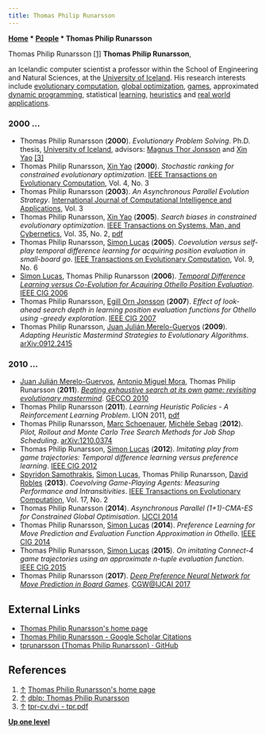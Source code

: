 ```yaml
---
title: Thomas Philip Runarsson
---
```

**[Home](Home "Home") \* [People](People "People") \* Thomas Philip Runarsson**



 [](https://notendur.hi.is/tpr/) Thomas Philip Runarsson <a id="cite-note-1" href="#cite-ref-1">[1]</a> 
**Thomas Philip Runarsson**,  

an Icelandic computer scientist
a professor within the School of Engineering and Natural Sciences, at the [University of Iceland](https://en.wikipedia.org/wiki/University_of_Iceland).
His research interests include [evolutionary computation](Genetic_Programming#EvolutionaryComputation "Genetic Programming"), [global optimization](https://en.wikipedia.org/wiki/Global_optimization), [games](Games "Games"), approximated [dynamic programming](Dynamic_Programming "Dynamic Programming"), statistical [learning](Learning "Learning"), [heuristics](https://en.wikipedia.org/wiki/Heuristic) and [real world applications](https://en.wikipedia.org/wiki/Business_simulation_game#Real-world_applications). 



### 2000 ...


* Thomas Philip Runarsson (**2000**). *Evolutionary Problem Solving*. Ph.D. thesis, [University of Iceland](https://en.wikipedia.org/wiki/University_of_Iceland), advisors: [Magnus Thor Jonsson](https://english.hi.is/staff/magnusj) and [Xin Yao](Mathematician#XYao "Mathematician") <a id="cite-note-3" href="#cite-ref-3">[3]</a>
* Thomas Philip Runarsson, [Xin Yao](Mathematician#XYao "Mathematician") (**2000**). *Stochastic ranking for constrained evolutionary optimization*. [IEEE Transactions on Evolutionary Computation](IEEE#EC "IEEE"), Vol. 4, No. 3
* Thomas Philip Runarsson (**2003**). *An Asynchronous Parallel Evolution Strategy*. [International Journal of Computational Intelligence and Applications](https://en.wikipedia.org/wiki/International_Journal_of_Computational_Intelligence_and_Applications), Vol. 3
* Thomas Philip Runarsson, [Xin Yao](Mathematician#XYao "Mathematician") (**2005**). *Search biases in constrained evolutionary optimization*. [IEEE Transactions on Systems, Man, and Cybernetics](IEEE#SMC "IEEE"), Vol. 35, No. 2, [pdf](https://www.researchgate.net/profile/Thomas_Runarsson/publication/3421612_Search_Biases_in_Constrained_Evolutionary_Optimization/links/543fa8810cf21227a11a4b5d.pdf)
* Thomas Philip Runarsson, [Simon Lucas](Simon_Lucas "Simon Lucas") (**2005**). *Coevolution versus self-play temporal difference learning for acquiring position evaluation in small-board go*. [IEEE Transactions on Evolutionary Computation](IEEE#EC "IEEE"), Vol. 9, No. 6
* [Simon Lucas](Simon_Lucas "Simon Lucas"), Thomas Philip Runarsson (**2006**). *[Temporal Difference Learning versus Co-Evolution for Acquiring Othello Position Evaluation](http://scholar.google.is/citations?view_op=view_citation&hl=en&user=4eWdc_sAAAAJ&citation_for_view=4eWdc_sAAAAJ:qjMakFHDy7sC)*. [IEEE CIG 2006](IEEE#CIG "IEEE")
* Thomas Philip Runarsson, [Egill Orn Jonsson](https://dblp.uni-trier.de/pers/hd/j/Jonsson:Egill_Orn) (**2007**). *Effect of look-ahead search depth in learning position evaluation functions for Othello using -greedy exploration*. [IEEE CIG 2007](IEEE#CIG "IEEE")
* Thomas Philip Runarsson, [Juan Julián Merelo-Guervos](https://dblp.uni-trier.de/pers/hd/g/Guerv=oacute=s:Juan_Juli=aacute=n_Merelo) (**2009**). *Adapting Heuristic Mastermind Strategies to Evolutionary Algorithms*. [arXiv:0912.2415](https://arxiv.org/abs/0912.2415)


### 2010 ...


* [Juan Julián Merelo-Guervos](https://dblp.uni-trier.de/pers/hd/g/Guerv=oacute=s:Juan_Juli=aacute=n_Merelo), [Antonio Miguel Mora](https://dblp.uni-trier.de/pers/hd/g/Garc=iacute=a:Antonio_Mora), Thomas Philip Runarsson (**2011**). *[Beating exhaustive search at its own game: revisiting evolutionary mastermind](https://dl.acm.org/citation.cfm?doid=1830483.1830536)*. [GECCO 2010](Conferences#GECCO2010 "Conferences")
* Thomas Philip Runarsson (**2011**). *Learning Heuristic Policies - A Reinforcement Learning Problem*. LION 2011, [pdf](https://notendur.hi.is/tpr/papers/Ru11lion.pdf)
* Thomas Philip Runarsson, [Marc Schoenauer](Marc_Schoenauer "Marc Schoenauer"), [Michèle Sebag](Mich%C3%A8le_Sebag "Michèle Sebag") (**2012**). *Pilot, Rollout and Monte Carlo Tree Search Methods for Job Shop Scheduling*. [arXiv:1210.0374](https://arxiv.org/abs/1210.0374)
* Thomas Philip Runarsson, [Simon Lucas](Simon_Lucas "Simon Lucas") (**2012**). *Imitating play from game trajectories: Temporal difference learning versus preference learning*. [IEEE CIG 2012](IEEE#CIG "IEEE")
* [Spyridon Samothrakis](index.php?title=Spyridon_Samothrakis&action=edit&redlink=1 "Spyridon Samothrakis (page does not exist)"), [Simon Lucas](Simon_Lucas "Simon Lucas"), Thomas Philip Runarsson, [David Robles](index.php?title=David_Robles&action=edit&redlink=1 "David Robles (page does not exist)") (**2013**). *Coevolving Game-Playing Agents: Measuring Performance and Intransitivities*. [IEEE Transactions on Evolutionary Computation](IEEE#EC "IEEE"), Vol. 17, No. 2
* Thomas Philip Runarsson (**2014**). *Asynchronous Parallel (1+1)-CMA-ES for Constrained Global Optimisation*. [IJCCI 2014](Conferences#IJCCI2014 "Conferences")
* Thomas Philip Runarsson, [Simon Lucas](Simon_Lucas "Simon Lucas") (**2014**). *Preference Learning for Move Prediction and Evaluation Function Approximation in Othello*. [IEEE CIG 2014](IEEE#CIG "IEEE")
* Thomas Philip Runarsson, [Simon Lucas](Simon_Lucas "Simon Lucas") (**2015**). *On imitating Connect-4 game trajectories using an approximate n-tuple evaluation function*. [IEEE CIG 2015](IEEE#CIG "IEEE")
* Thomas Philip Runarsson (**2017**). *[Deep Preference Neural Network for Move Prediction in Board Games](https://link.springer.com/chapter/10.1007/978-3-319-75931-9_3)*. [CGW@IJCAI 2017](Conferences#IJCAI2017 "Conferences")


## External Links


* [Thomas Philip Runarsson's home page](https://notendur.hi.is/tpr/)
* [Thomas Philip Runarsson - Google Scholar Citations](https://scholar.google.is/citations?user=4eWdc_sAAAAJ&hl=en)
* [tprunarsson (Thomas Philip Runarsson) · GitHub](https://github.com/tprunarsson)


## References


1. <a id="cite-ref-1" href="#cite-note-1">↑</a> [Thomas Philip Runarsson's home page](https://notendur.hi.is/tpr/)
2. <a id="cite-ref-2" href="#cite-note-2">↑</a> [dblp: Thomas Philip Runarsson](https://dblp.uni-trier.de/pers/hd/r/Runarsson:Thomas_Philip)
3. <a id="cite-ref-3" href="#cite-note-3">↑</a> [tpr-cv.dvi - tpr.pdf](https://von.hi.is/von/eng/cv/tpr.pdf)

**[Up one level](People "People")**







 
